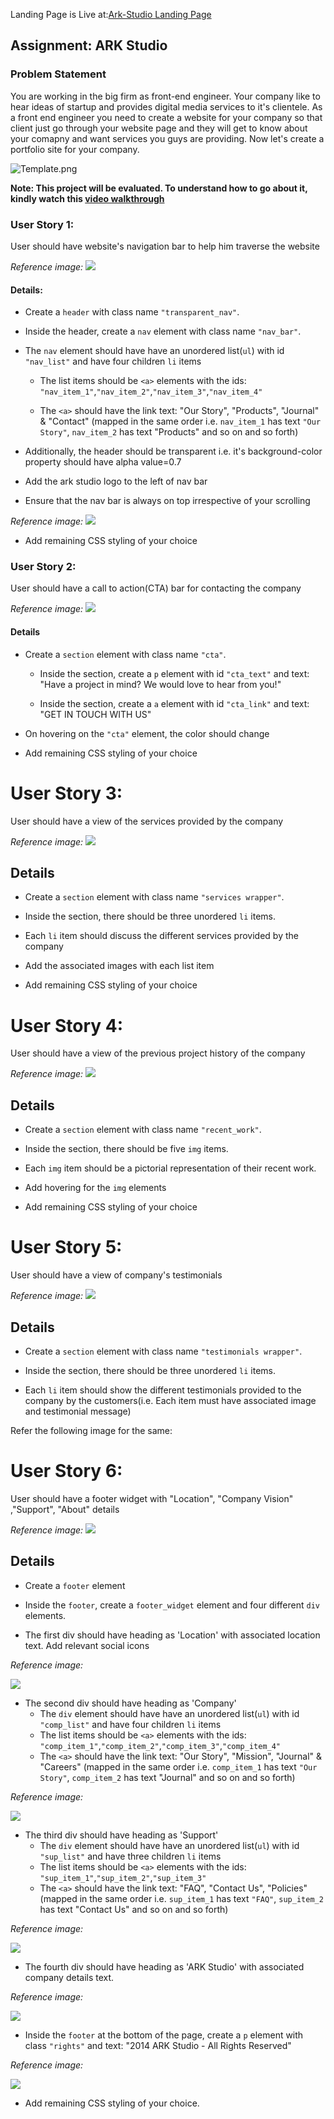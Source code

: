 Landing Page is Live at:[Ark-Studio Landing Page](https://youthful-joliot-55af1d.netlify.app)



## Assignment: ARK Studio

### Problem Statement

You are working in the big firm as front-end engineer. Your company like to hear ideas of startup and provides digital media services to it's clientele. As a front end engineer you need to create a website for your company so that client just go through your website page and they will get to know about your comapny and want services you guys are providing. Now let's create a portfolio site for your company. 

![Template.png](https://github.com/greyatom-school/the-minerva-project/raw/master/FEWD/sprint_1/project/img/template.jpg)

**Note: This project will be evaluated. To understand how to go about it, kindly watch this [video walkthrough](https://vimeo.com/383940265/d48675eeed)**


### User Story 1:

User should have website's navigation bar to help him traverse the website

*Reference image:*
![](https://github.com/greyatom-school/the-minerva-project/raw/master/FEWD/sprint_1/project/img/us_1.PNG)


#### Details: 

- Create a `header` with class name `"transparent_nav"`. 

- Inside the header, create a `nav` element with class name `"nav_bar"`.

- The `nav` element should have have an unordered list(`ul`) with id `"nav_list"` and have four children `li` items
	- The list items should be `<a>` elements with the ids: `"nav_item_1"`,`"nav_item_2"`,`"nav_item_3"`,`"nav_item_4"`
	
	- The `<a>` should have the link text: "Our Story", "Products", "Journal" & "Contact" (mapped in the same order i.e. `nav_item_1` has text `"Our Story"`, `nav_item_2` has text "Products" and so on and so forth)


- Additionally, the header should be transparent i.e. it's 
background-color property should have alpha value=0.7 

- Add the ark studio logo to the left of nav bar

- Ensure that the nav bar is always on top irrespective of your scrolling

*Reference image:*
![](https://github.com/greyatom-school/the-minerva-project/raw/master/FEWD/sprint_1/project/img/nav_bar.gif)

- Add remaining CSS styling of your choice


### User Story 2:

User should have a call to action(CTA) bar for contacting the company


*Reference image:*
![](https://github.com/greyatom-school/the-minerva-project/raw/master/FEWD/sprint_1/project/img/us_2.PNG)

#### Details


- Create a `section` element with class name `"cta"`. 

	- Inside the section, create a `p` element with id `"cta_text"` and text: "Have a project in mind? We would love to hear from you!"

	- Inside the section, create a `a` element with id `"cta_link"` and text: "GET IN TOUCH WITH US"

- On hovering on the `"cta"` element, the color should change 

- Add remaining CSS styling of your choice



# User Story 3:

User should have a view of the services provided by the company


*Reference image:*
![](https://github.com/greyatom-school/the-minerva-project/raw/master/FEWD/sprint_1/project/img/us_3.PNG)

## Details

- Create a `section` element with class name `"services wrapper"`. 

- Inside the section, there should be three unordered `li` items. 

- Each `li` item should discuss the different services provided by the company 
- Add the associated images with each list item

- Add remaining CSS styling of your choice
 


# User Story 4:

User should have a view of the previous project history of the company

*Reference image:*
![](https://github.com/greyatom-school/the-minerva-project/raw/master/FEWD/sprint_1/project/img/us_4.PNG)

## Details


- Create a `section` element with class name `"recent_work"`. 

- Inside the section, there should be five `img` items. 

- Each `img` item should be a pictorial representation of their recent work.

- Add hovering for the `img` elements 
- Add remaining CSS styling of your choice

# User Story 5:

User should have a view of company's testimonials

*Reference image:*
![](https://github.com/greyatom-school/the-minerva-project/raw/master/FEWD/sprint_1/project/img/us_5.PNG)

## Details


- Create a `section` element with class name `"testimonials wrapper"`.

- Inside the section, there should be three unordered `li` items. 

- Each `li` item should show the different testimonials provided to the company by the customers(i.e. Each item must have associated image and testimonial message)

Refer the following image for the same:


# User Story 6:

User should have a footer widget with "Location", "Company Vision" ,"Support", "About" details 
 
*Reference image:*
![](https://github.com/greyatom-school/the-minerva-project/raw/master/FEWD/sprint_1/project/img/us_6.PNG)

## Details



- Create a `footer` element

- Inside the `footer`, create a `footer_widget` element and four different `div` elements. 

- The first div should have heading as 'Location' with associated location text. Add relevant social icons 

*Reference image:*

![](https://github.com/greyatom-school/the-minerva-project/raw/master/FEWD/sprint_1/project/img/us_61.PNG)



- The second div should have heading as 'Company'
	- The `div` element should have have an unordered list(`ul`) with id `"comp_list"` and have four children `li` items
	- The list items should be `<a>` elements with the ids: `"comp_item_1"`,`"comp_item_2"`,`"comp_item_3"`,`"comp_item_4"`
	- The `<a>` should have the link text: "Our Story", "Mission", "Journal" & "Careers" (mapped in the same order i.e. `comp_item_1` has text `"Our Story"`, `comp_item_2` has text "Journal" and so on and so forth)

*Reference image:*

![](https://github.com/greyatom-school/the-minerva-project/raw/master/FEWD/sprint_1/project/img/us_62.PNG)

- The third div should have heading as 'Support'
	- The `div` element should have have an unordered list(`ul`) with id `"sup_list"` and have three children `li` items
	- The list items should be `<a>` elements with the ids: `"sup_item_1"`,`"sup_item_2"`,`"sup_item_3"`
	- The `<a>` should have the link text: "FAQ", "Contact Us", "Policies" (mapped in the same order i.e. `sup_item_1` has text `"FAQ"`, `sup_item_2` has text "Contact Us" and so on and so forth)

*Reference image:*

![](https://github.com/greyatom-school/the-minerva-project/raw/master/FEWD/sprint_1/project/img/us_63.PNG)
	
- The fourth div should have heading as 'ARK Studio' with associated company details text. 

*Reference image:*

![](https://github.com/greyatom-school/the-minerva-project/raw/master/FEWD/sprint_1/project/img/us_64.PNG)

- Inside the `footer` at the bottom of the page, create a `p` element with class `"rights"` and text: "2014 ARK Studio  -  All Rights Reserved"

*Reference image:*

![](https://github.com/greyatom-school/the-minerva-project/raw/master/FEWD/sprint_1/project/img/us_65.PNG)


- Add remaining CSS styling of your choice.

